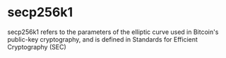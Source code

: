 # secp256k1
secp256k1 refers to the parameters of the elliptic curve used in Bitcoin's public-key cryptography, and is defined in Standards for Efficient Cryptography (SEC) 

